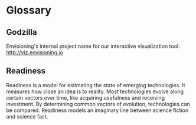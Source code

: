 # Glossary

## Godzilla

Envisioning's internal project name for our interactive visualization tool. http://viz.envisioning.io

## Readiness

Readiness is a model for estimating the state of emerging technologies. It measures how close an idea is to reality. Most technologies evolve along certain vectors over time, like acquiring usefulness and receiving investment. By determining common vectors of evolution, technologies can be compared. Readiness models an imaginary line between science fiction and science fact.